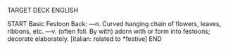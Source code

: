 TARGET DECK
ENGLISH

START
Basic
Festoon
Back: —n. Curved hanging chain of flowers, leaves, ribbons, etc. —v. (often foll. By with) adorn with or form into festoons; decorate elaborately. [italian: related to *festive]
END
